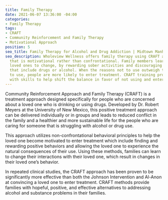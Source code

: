 ```yaml
---
title: Family Therapy
date: 2021-06-07 13:36:00 -04:00
categories:
- Family Therapy
tags:
- CRAFT
- Community Reinforcement and Family Therapy
- Motivational Approach
position: 5
seo_title: Family Therapy for Alcohol and Drug Addiction | Midtown Manhattan
seo_description: Wholeview Wellness offers family therapy using CRAFT and approach
  that is motivational rather than confrontational. Family members learn how to motivate
  loved ones to change, by rewarding sober activities and discouraging activities
  that include drugs or alcohol. When the reasons not to use outweigh the reasons
  to use, people are more likely to enter treatment. CRAFT training provides families
  with skills to help shift the balance in favor of not using and entering treatment.
---
```


Community Reinforcement Approach and Family Therapy (CRAFT) is a treatment approach designed specifically for people who are concerned about a loved one who is drinking or using drugs. Developed by Dr. Robert Meyers at the University of New Mexico, this positive treatment approach can be delivered individually or in groups and leads to reduced conflict in the family and a healthier and more sustainable life for the people who are caring for someone that is struggling with alcohol or drug use.

This approach utilizes non-confrontational behavioral principles to help the loved one become motivated to enter treatment which include finding and rewarding positive behaviors and allowing the loved one to experience the natural consequences of their use. Using these methods, families can learn to change their interactions with their loved one, which result in changes in their loved one’s behavior. 

In repeated clinical studies, the CRAFT approach has been proven to be significantly more effective than both the Johnson Intervention and Al-Anon at convincing a loved one to enter treatment. CRAFT methods provide families with hopeful, positive, and effective alternatives to addressing alcohol and substance problems in their families.